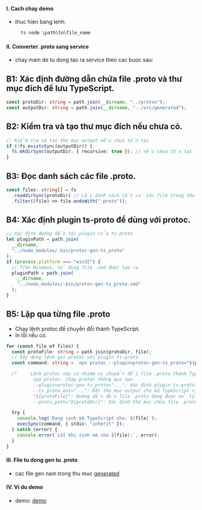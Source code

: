 #### I. Cach chay demo

- thuc hien bang lenh:
  ```ts
    ts-node \path\to\file_name
  ```

#### II. Converter .proto sang service

- chay main de tu dong tao ra service theo cac buoc sau:

## B1: Xác định đường dẫn chứa file .proto và thư mục đích để lưu TypeScript.

```ts
const protoDir: string = path.join(__dirname, "../protos");
const outputDir: string = path.join(__dirname, "../src/generated");
```

## B2: Kiểm tra và tạo thư mục đích nếu chưa có.

```ts
// Kiểm tra và tạo thư mục output nếu chưa tồn tại
if (!fs.existsSync(outputDir)) {
  fs.mkdirSync(outputDir, { recursive: true }); // nếu chưa tồn tại tạo thư mục gồm cả thư mục cha nếu cần
}
```

## B3: Đọc danh sách các file .proto.

```ts
const files: string[] = fs
  .readdirSync(protoDir) // Lấy danh sách tất cả các file trong thư mục protoDir
  .filter((file) => file.endsWith(".proto"));
```

## B4: Xác định plugin ts-proto để dùng với protoc.

```ts
// Xác định đường dẫn tới plugin của ts-proto
let pluginPath = path.join(
  __dirname,
  "../node_modules/.bin/protoc-gen-ts_proto"
);
if (process.platform === "win32") {
  // Trên Windows, sử dụng file .cmd được tạo ra
  pluginPath = path.join(
    __dirname,
    "../node_modules/.bin/protoc-gen-ts_proto.cmd"
  );
}
```

## B5: Lặp qua từng file .proto

- Chạy lệnh protoc để chuyển đổi thành TypeScript.
- In lỗi nếu có.

```ts
for (const file of files) {
  const protoFile: string = path.join(protoDir, file);
  // Xây dựng lệnh gọi protoc với plugin ts-proto
  const command: string = `npx protoc --plugin=protoc-gen-ts_proto="${pluginPath}" --ts_proto_out="${outputDir}" "${protoFile}" --proto_path="${protoDir}"`;

  /*     Lệnh protoc này có nhiệm vụ chuyển đổi file .proto thành TypeScript:
          npx protoc: Chạy protoc thông qua npx.
          --plugin=protoc-gen-ts_proto="...": Xác định plugin ts-proto.
          --ts_proto_out="...": Đặt thư mục output cho mã TypeScript sinh ra.
          "${protoFile}": Đường dẫn đến file .proto đang được xử lý.
          --proto_path="${protoDir}": Xác định thư mục chứa file .proto. */

  try {
    console.log(`Đang sinh mã TypeScript cho: ${file}`);
    execSync(command, { stdio: "inherit" });
  } catch (error) {
    console.error(`Lỗi khi sinh mã cho ${file}:`, error);
  }
}
```

#### III. File tu dong gen tu .proto

- cac file gen nam trong thu muc [generated](src\generated\customer.ts)

#### IV. Vi du demo

- demo: [demo](src\demo\demo.ts)
